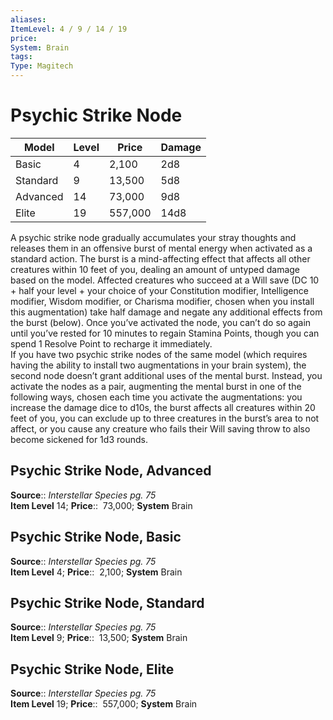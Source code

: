 ```yaml
---
aliases: 
ItemLevel: 4 / 9 / 14 / 19
price:  
System: Brain
tags: 
Type: Magitech
---
```


# Psychic Strike Node

| Model    | Level | Price   | Damage |
|----------|-------|---------|--------|
| Basic    | 4     | 2,100   | 2d8    |
| Standard | 9     | 13,500  | 5d8    |
| Advanced | 14    | 73,000  | 9d8    |
| Elite    | 19    | 557,000 | 14d8   |

A psychic strike node gradually accumulates your stray thoughts and releases them in an offensive burst of mental energy when activated as a standard action. The burst is a mind-affecting effect that affects all other creatures within 10 feet of you, dealing an amount of untyped damage based on the model. Affected creatures who succeed at a Will save (DC 10 + half your level + your choice of your Constitution modifier, Intelligence modifier, Wisdom modifier, or Charisma modifier, chosen when you install this augmentation) take half damage and negate any additional effects from the burst (below). Once you’ve activated the node, you can’t do so again until you’ve rested for 10 minutes to regain Stamina Points, though you can spend 1 Resolve Point to recharge it immediately.  
If you have two psychic strike nodes of the same model (which requires having the ability to install two augmentations in your brain system), the second node doesn’t grant additional uses of the mental burst. Instead, you activate the nodes as a pair, augmenting the mental burst in one of the following ways, chosen each time you activate the augmentations: you increase the damage dice to d10s, the burst affects all creatures within 20 feet of you, you can exclude up to three creatures in the burst’s area to not affect, or you cause any creature who fails their Will saving throw to also become sickened for 1d3 rounds.  

## Psychic Strike Node, Advanced

**Source**:: _Interstellar Species pg. 75_  
**Item Level** 14;
**Price**::  73,000; **System** Brain  
  

## Psychic Strike Node, Basic

**Source**:: _Interstellar Species pg. 75_  
**Item Level** 4;
**Price**::  2,100; **System** Brain  
  

## Psychic Strike Node, Standard

**Source**:: _Interstellar Species pg. 75_  
**Item Level** 9;
**Price**::  13,500; **System** Brain  
  

## Psychic Strike Node, Elite

**Source**:: _Interstellar Species pg. 75_  
**Item Level** 19;
**Price**::  557,000; **System** Brain
